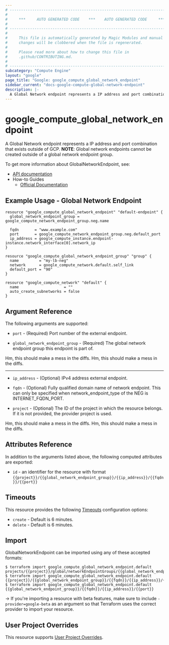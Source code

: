 ```yaml
---
# ----------------------------------------------------------------------------
#
#     ***     AUTO GENERATED CODE    ***    AUTO GENERATED CODE     ***
#
# ----------------------------------------------------------------------------
#
#     This file is automatically generated by Magic Modules and manual
#     changes will be clobbered when the file is regenerated.
#
#     Please read more about how to change this file in
#     .github/CONTRIBUTING.md.
#
# ----------------------------------------------------------------------------
subcategory: "Compute Engine"
layout: "google"
page_title: "Google: google_compute_global_network_endpoint"
sidebar_current: "docs-google-compute-global-network-endpoint"
description: |-
  A Global Network endpoint represents a IP address and port combination that exists outside of GCP.
---
```


# google\_compute\_global\_network\_endpoint

A Global Network endpoint represents a IP address and port combination that exists outside of GCP.
**NOTE**: Global network endpoints cannot be created outside of a
global network endpoint group.


To get more information about GlobalNetworkEndpoint, see:

* [API documentation](https://cloud.google.com/compute/docs/reference/rest/beta/networkEndpointGroups)
* How-to Guides
    * [Official Documentation](https://cloud.google.com/load-balancing/docs/negs/)

## Example Usage - Global Network Endpoint


```hcl
resource "google_compute_global_network_endpoint" "default-endpoint" {
  global_network_endpoint_group = google_compute_network_endpoint_group.neg.name

  fqdn       = "www.example.com"
  port       = google_compute_network_endpoint_group.neg.default_port
  ip_address = google_compute_instance.endpoint-instance.network_interface[0].network_ip
}

resource "google_compute_global_network_endpoint_group" "group" {
  name         = "my-lb-neg"
  network      = google_compute_network.default.self_link
  default_port = "90"
}

resource "google_compute_network" "default" {
  name                    = ""
  auto_create_subnetworks = false
}
```

## Argument Reference

The following arguments are supported:


* `port` -
  (Required)
  Port number of the external endpoint.

* `global_network_endpoint_group` -
  (Required)
  The global network endpoint group this endpoint is part of.

Hm, this should make a mess in the diffs.
Hm, this should make a mess in the diffs.

- - -


* `ip_address` -
  (Optional)
  IPv4 address external endpoint.

* `fqdn` -
  (Optional)
  Fully qualified domain name of network endpoint.
  This can only be specified when network_endpoint_type of the NEG is INTERNET_FQDN_PORT.

* `project` - (Optional) The ID of the project in which the resource belongs.
    If it is not provided, the provider project is used.

Hm, this should make a mess in the diffs.
Hm, this should make a mess in the diffs.

## Attributes Reference

In addition to the arguments listed above, the following computed attributes are exported:

* `id` - an identifier for the resource with format `{{project}}/{{global_network_endpoint_group}}/{{ip_address}}/{{fqdn}}/{{port}}`


## Timeouts

This resource provides the following
[Timeouts](/docs/configuration/resources.html#timeouts) configuration options:

- `create` - Default is 6 minutes.
- `delete` - Default is 6 minutes.

## Import

GlobalNetworkEndpoint can be imported using any of these accepted formats:

```
$ terraform import google_compute_global_network_endpoint.default projects/{{project}}/global/networkEndpointGroups/{{global_network_endpoint_group}}/{{fqdn}}/{{ip_address}}/{{port}}
$ terraform import google_compute_global_network_endpoint.default {{project}}/{{global_network_endpoint_group}}/{{fqdn}}/{{ip_address}}/{{port}}
$ terraform import google_compute_global_network_endpoint.default {{global_network_endpoint_group}}/{{fqdn}}/{{ip_address}}/{{port}}
```

-> If you're importing a resource with beta features, make sure to include `-provider=google-beta`
as an argument so that Terraform uses the correct provider to import your resource.

## User Project Overrides

This resource supports [User Project Overrides](https://www.terraform.io/docs/providers/google/guides/provider_reference.html#user_project_override).
